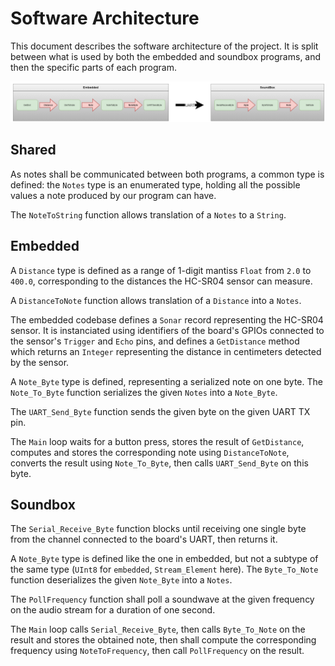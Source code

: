 Software Architecture
=====================

This document describes the software architecture of the project. It is split
between what is used by both the embedded and soundbox programs, and then the
specific parts of each program.

![](./software_architecture.png)

Shared
------

As notes shall be communicated between both programs, a common type is defined:
the `Notes` type is an enumerated type, holding all the possible values a note
produced by our program can have.

The `NoteToString` function allows translation of a `Notes` to a `String`.

Embedded
--------

A `Distance` type is defined as a range of 1-digit mantiss `Float` from `2.0`
to `400.0`, corresponding to the distances the HC-SR04 sensor can measure.

A `DistanceToNote` function allows translation of a `Distance` into a `Notes`.

The embedded codebase defines a `Sonar` record representing the HC-SR04 sensor.
It is instanciated using identifiers of the board's GPIOs connected to the
sensor's `Trigger` and `Echo` pins, and defines a `GetDistance` method which
returns an `Integer` representing the distance in centimeters detected by the
sensor.

A `Note_Byte` type is defined, representing a serialized note on one byte. The
`Note_To_Byte` function serializes the given `Notes` into a `Note_Byte`.

The `UART_Send_Byte` function sends the given byte on the given UART TX pin.

The `Main` loop waits for a button press, stores the result of `GetDistance`,
computes and stores the corresponding note using `DistanceToNote`, converts the
result using `Note_To_Byte`, then calls `UART_Send_Byte` on this byte.

Soundbox
--------

The `Serial_Receive_Byte` function blocks until receiving one single byte from
the channel connected to the board's UART, then returns it.

A `Note_Byte` type is defined like the one in embedded, but not a subtype of
the same type (`UInt8` for `embedded`, `Stream_Element` here). The
`Byte_To_Note` function deserializes the given `Note_Byte` into a `Notes`.

The `PollFrequency` function shall poll a soundwave at the given frequency on
the audio stream for a duration of one second.

The `Main` loop calls `Serial_Receive_Byte`, then calls `Byte_To_Note` on the
result and stores the obtained note, then shall compute the corresponding
frequency using `NoteToFrequency`, then call `PollFrequency` on the result.
